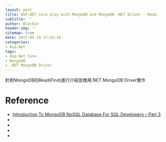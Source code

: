 ```yaml
---
layout: post
title: ASP.NET Core play with MongoDB and MongoDB .NET Driver - Read
subtitle: ''
author: Blackie
header-img: ''
sitemap: true
date: 2017-04-19 17:35:10
categories:
- Asp.Net
tags: 
- Asp.Net Core
- MongoDB
- .NET MongoDB Driver
---
```


針對MongoDB的Read(Find)進行介紹並應用.NET MongoDB Driver實作

<!-- More -->

# Reference #

- [Introduction To MongoDB NoSQL Database For SQL Developers – Part 3](http://bicortex.com/page/12/)
- []()
- []()
- []()
- []()